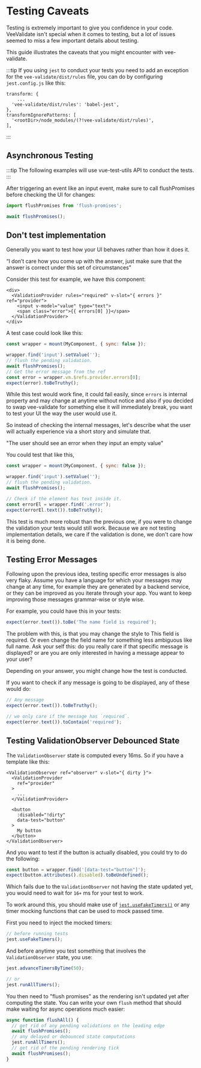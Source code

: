 # Testing Caveats

Testing is extremely important to give you confidence in your code. VeeValidate isn't special when it comes to testing, but a lot of issues seemed to miss a few important details about testing.

This guide illustrates the caveats that you might encounter with vee-validate.

:::tip
If you using `jest` to conduct your tests you need to add an exception for the `vee-validate/dist/rules` file, you can do by configuring `jest.config.js` like this:

```
transform: {
    ...
  'vee-validate/dist/rules': 'babel-jest',
},
transformIgnorePatterns: [
  '<rootDir>/node_modules/(?!vee-validate/dist/rules)',
],
```

:::

## Asynchronous Testing

:::tip
The following examples will use vue-test-utils API to conduct the tests.
:::

After triggering an event like an input event, make sure to call flushPromises before checking the UI for changes:

```js
import flushPromises from 'flush-promises';

await flushPromises();
```

## Don't test implementation

Generally you want to test how your UI behaves rather than how it does it.

“I don’t care how you come up with the answer, just make sure that the answer is correct under this set of circumstances”

Consider this test for example, we have this component:

```vue
<div>
  <ValidationProvider rules="required" v-slot="{ errors }" ref="provider">
    <input v-model="value" type="text">
    <span class="error">{{ errors[0] }}</span>
  </ValidationProvider>
</div>
```

A test case could look like this:

```js
const wrapper = mount(MyComponent, { sync: false });

wrapper.find('input').setValue('');
// flush the pending validation.
await flushPromises();
// Get the error message from the ref
const error = wrapper.vm.$refs.provider.errors[0];
expect(error).toBeTruthy();
```

While this test would work fine, it could fail easily, since `errors` is internal property and may change at anytime without notice and also if you decided to swap vee-validate for something else it will immediately break, you want to test your UI the way the user would use it.

So instead of checking the internal messages, let's describe what the user will actually experience via a short story and simulate that.

"The user should see an error when they input an empty value"

You could test that like this,

```js
const wrapper = mount(MyComponent, { sync: false });

wrapper.find('input').setValue('');
// flush the pending validation.
await flushPromises();

// Check if the element has text inside it.
const errorEl = wrapper.find('.error');
expect(errorEl.text()).toBeTruthy();
```

This test is much more robust than the previous one, if you were to change the validation your tests would still work. Because we are not testing implementation details, we care if the validation is done, we don't care how it is being done.

## Testing Error Messages

Following upon the previous idea, testing specific error messages is also very flaky. Assume you have a language for which your messages may change at any time, for example they are generated by a backend service, or they can be improved as you iterate through your app. You want to keep improving those messages grammar-wise or style wise.

For example, you could have this in your tests:

```js
expect(error.text()).toBe('The name field is required');
```

The problem with this, is that you may change the style to This field is required. Or even change the field name for something less ambiguous like full name. Ask your self this: do you really care if that specific message is displayed? or are you are only interested in having a message appear to your user?

Depending on your answer, you might change how the test is conducted.

If you want to check if any message is going to be displayed, any of these would do:

```js
// Any message
expect(error.text()).toBeTruthy();

// we only care if the message has `required`.
expect(error.text()).toContain('required');
```

## Testing ValidationObserver Debounced State

The `ValidationObserver` state is computed every 16ms. So if you have a template like this:

```vue
<ValidationObserver ref="observer" v-slot="{ dirty }">
  <ValidationProvider
    ref="provider"
  >
    ...
  </ValidationProvider>

  <button
    :disabled="!dirty"
    data-test="button"
  >
    My button
  </button>
</ValidationObserver>
```

And you want to test if the button is actually disabled, you could try to do the following:

```js
const button = wrapper.find('[data-test="button"]');
expect(button.attributes().disabled).toBeUndefined();
```

Which fails due to the `ValidationObserver` not having the state updated yet, you would need to wait for `16+` ms for your test to work.

To work around this, you should make use of [`jest.useFakeTimers()`](https://jestjs.io/docs/en/timer-mocks) or any timer mocking functions that can be used to mock passed time.

First you need to inject the mocked timers:

```js
// before running tests
jest.useFakeTimers();
```

And before anytime you test something that involves the `ValidationObserver` state, you use:

```js
jest.advanceTimersByTime(50);

// or
jest.runAllTimers();
```

You then need to "flush promises" as the rendering isn't updated yet after computing the state. You can write your own `flush` method that should make waiting for async operations much easier:

```js
async function flushAll() {
  // get rid of any pending validations on the leading edge
  await flushPromises();
  // any delayed or debounced state computations
  jest.runAllTimers();
  // get rid of the pending rendering tick
  await flushPromises();
}
```
